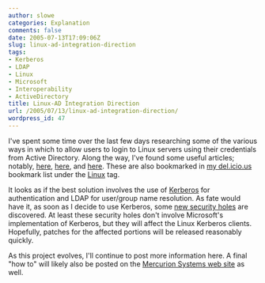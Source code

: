 ```yaml
---
author: slowe
categories: Explanation
comments: false
date: 2005-07-13T17:09:06Z
slug: linux-ad-integration-direction
tags:
- Kerberos
- LDAP
- Linux
- Microsoft
- Interoperability
- ActiveDirectory
title: Linux-AD Integration Direction
url: /2005/07/13/linux-ad-integration-direction/
wordpress_id: 47
---
```


I've spent some time over the last few days researching some of the various ways in which to allow users to login to Linux servers using their credentials from Active Directory. Along the way, I've found some useful articles; notably, [here](http://www.networkcomputing.com/1305/1305ws1.html), [here](http://www.timkennedy.net/docs/Linux+Active_Directory.html), and [here](http://www.newsforge.com/article.pl?sid=04/12/09/2258243). These are also bookmarked in [my del.icio.us](http://del.icio.us/slowe) bookmark list under the [Linux](http://del.icio.us/slowe/Linux) tag.

It looks as if the best solution involves the use of [Kerberos](http://web.mit.edu/kerberos/www) for authentication and LDAP for user/group name resolution. As fate would have it, as soon as I decide to use Kerberos, some [new security holes](http://www.eweek.com/article2/0,1759,1836591,00.asp) are discovered. At least these security holes don't involve Microsoft's implementation of Kerberos, but they will affect the Linux Kerberos clients. Hopefully, patches for the affected portions will be released reasonably quickly.

As this project evolves, I'll continue to post more information here. A final "how to" will likely also be posted on the [Mercurion Systems web site](http://www.mercurionsystems.com/) as well.
